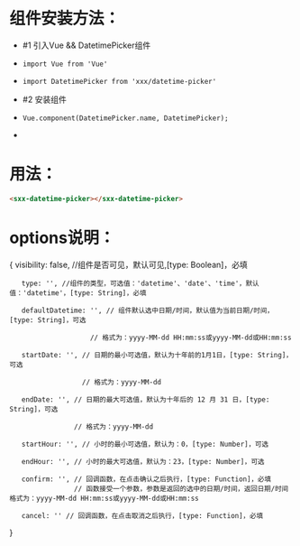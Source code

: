 
# 组件安装方法：
 *   #1 引入Vue && DatetimePicker组件
 *     import Vue from 'Vue' 
 *     import DatetimePicker from 'xxx/datetime-picker'
 *   #2 安装组件
 *     Vue.component(DatetimePicker.name, DatetimePicker);
 *
 
# 用法：
 ```html  
 <sxx-datetime-picker></sxx-datetime-picker>
 ```
 
# options说明：
   {
   	   visibility: false, //组件是否可见，默认可见,[type: Boolean]，必填
   	   
  	   type: '', //组件的类型，可选值：'datetime'、'date'、'time'，默认值：'datetime'，[type: String]，必填

       defaultDatetime: '', // 组件默认选中日期/时间，默认值为当前日期/时间，[type: String]，可选

 						// 格式为：yyyy-MM-dd HH:mm:ss或yyyy-MM-dd或HH:mm:ss

       startDate: '', // 日期的最小可选值，默认为十年前的1月1日，[type: String]，可选

 					  // 格式为：yyyy-MM-dd

       endDate: '', // 日期的最大可选值，默认为十年后的 12 月 31 日，[type: String]，可选

 					// 格式为：yyyy-MM-dd

 	   startHour: '', // 小时的最小可选值，默认为：0，[type: Number]，可选

 	   endHour: '', // 小时的最大可选值，默认为：23，[type: Number]，可选

  	   confirm: '', // 回调函数，在点击确认之后执行，[type: Function]，必填
  	   				// 函数接受一个参数，参数是返回的选中的日期/时间，返回日期/时间格式为：yyyy-MM-dd HH:mm:ss或yyyy-MM-dd或HH:mm:ss

 	   cancel: '' // 回调函数，在点击取消之后执行，[type: Function]，必填
   }
